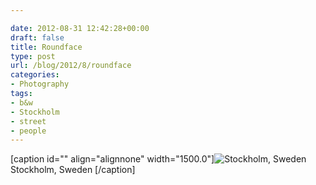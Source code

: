 ```yaml
---

date: 2012-08-31 12:42:28+00:00
draft: false
title: Roundface
type: post
url: /blog/2012/8/roundface
categories:
- Photography
tags:
- b&w
- Stockholm
- street
- people
---
```


[caption id="" align="alignnone" width="1500.0"]![ Stockholm, Sweden ](/images/2012-08-31-20128roundface/20120825-R0011687.jpg)
 Stockholm, Sweden [/caption]
